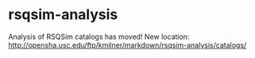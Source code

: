 # rsqsim-analysis

Analysis of RSQSim catalogs has moved! New location: http://opensha.usc.edu/ftp/kmilner/markdown/rsqsim-analysis/catalogs/


